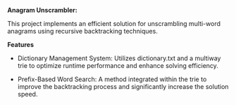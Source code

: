 **Anagram Unscrambler:**

This project implements an efficient solution for unscrambling multi-word anagrams using recursive backtracking techniques.

**Features**
 - Dictionary Management System: Utilizes dictionary.txt and a multiway trie to optimize runtime performance and enhance solving efficiency.

 - Prefix-Based Word Search: A method integrated within the trie to improve the backtracking process and significantly increase the solution speed.
